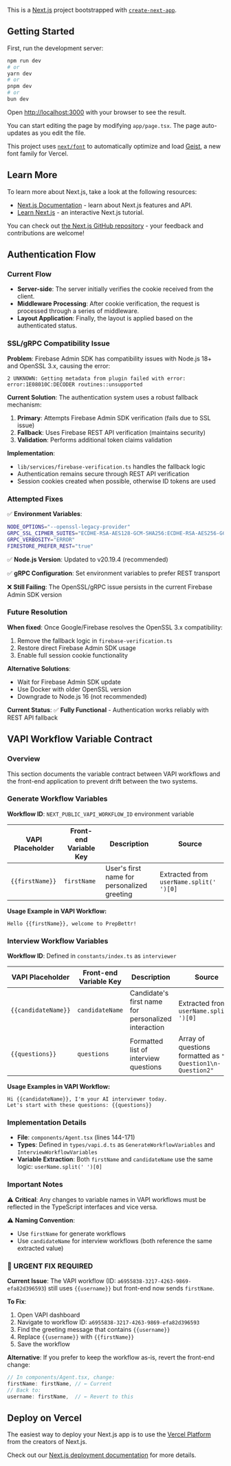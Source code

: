 This is a [Next.js](https://nextjs.org) project bootstrapped with [`create-next-app`](https://nextjs.org/docs/app/api-reference/cli/create-next-app).

## Getting Started

First, run the development server:

```bash
npm run dev
# or
yarn dev
# or
pnpm dev
# or
bun dev
```

Open [http://localhost:3000](http://localhost:3000) with your browser to see the result.

You can start editing the page by modifying `app/page.tsx`. The page auto-updates as you edit the file.

This project uses [`next/font`](https://nextjs.org/docs/app/building-your-application/optimizing/fonts) to automatically optimize and load [Geist](https://vercel.com/font), a new font family for Vercel.

## Learn More

To learn more about Next.js, take a look at the following resources:

- [Next.js Documentation](https://nextjs.org/docs) - learn about Next.js features and API.
- [Learn Next.js](https://nextjs.org/learn) - an interactive Next.js tutorial.

You can check out [the Next.js GitHub repository](https://github.com/vercel/next.js) - your feedback and contributions are welcome!

## Authentication Flow

### Current Flow
- **Server-side**: The server initially verifies the cookie received from the client.
- **Middleware Processing**: After cookie verification, the request is processed through a series of middleware.
- **Layout Application**: Finally, the layout is applied based on the authenticated status.

### SSL/gRPC Compatibility Issue

**Problem**: Firebase Admin SDK has compatibility issues with Node.js 18+ and OpenSSL 3.x, causing the error:
```
2 UNKNOWN: Getting metadata from plugin failed with error: error:1E08010C:DECODER routines::unsupported
```

**Current Solution**: The authentication system uses a robust fallback mechanism:
1. **Primary**: Attempts Firebase Admin SDK verification (fails due to SSL issue)
2. **Fallback**: Uses Firebase REST API verification (maintains security)
3. **Validation**: Performs additional token claims validation

**Implementation**: 
- `lib/services/firebase-verification.ts` handles the fallback logic
- Authentication remains secure through REST API verification
- Session cookies created when possible, otherwise ID tokens are used

### Attempted Fixes

✅ **Environment Variables**:
```bash
NODE_OPTIONS="--openssl-legacy-provider"
GRPC_SSL_CIPHER_SUITES="ECDHE-RSA-AES128-GCM-SHA256:ECDHE-RSA-AES256-GCM-SHA384"
GRPC_VERBOSITY="ERROR"
FIRESTORE_PREFER_REST="true"
```

✅ **Node.js Version**: Updated to v20.19.4 (recommended)

✅ **gRPC Configuration**: Set environment variables to prefer REST transport

❌ **Still Failing**: The OpenSSL/gRPC issue persists in the current Firebase Admin SDK version

### Future Resolution

**When fixed**: Once Google/Firebase resolves the OpenSSL 3.x compatibility:
1. Remove the fallback logic in `firebase-verification.ts`
2. Restore direct Firebase Admin SDK usage
3. Enable full session cookie functionality

**Alternative Solutions**:
- Wait for Firebase Admin SDK update
- Use Docker with older OpenSSL version
- Downgrade to Node.js 16 (not recommended)

**Current Status**: ✅ **Fully Functional** - Authentication works reliably with REST API fallback

## VAPI Workflow Variable Contract

### Overview
This section documents the variable contract between VAPI workflows and the front-end application to prevent drift between the two systems.

### Generate Workflow Variables
**Workflow ID**: `NEXT_PUBLIC_VAPI_WORKFLOW_ID` environment variable

| VAPI Placeholder | Front-end Variable Key | Description | Source |
|------------------|------------------------|-------------|--------|
| `{{firstName}}`  | `firstName`            | User's first name for personalized greeting | Extracted from `userName.split(' ')[0]` |

**Usage Example in VAPI Workflow:**
```
Hello {{firstName}}, welcome to PrepBettr!
```

### Interview Workflow Variables
**Workflow ID**: Defined in `constants/index.ts` as `interviewer`

| VAPI Placeholder | Front-end Variable Key | Description | Source |
|------------------|------------------------|-------------|--------|
| `{{candidateName}}` | `candidateName` | Candidate's first name for personalized interaction | Extracted from `userName.split(' ')[0]` |
| `{{questions}}` | `questions` | Formatted list of interview questions | Array of questions formatted as `"- Question1\n- Question2"` |

**Usage Examples in VAPI Workflow:**
```
Hi {{candidateName}}, I'm your AI interviewer today.
Let's start with these questions: {{questions}}
```

### Implementation Details
- **File**: `components/Agent.tsx` (lines 144-171)
- **Types**: Defined in `types/vapi.d.ts` as `GenerateWorkflowVariables` and `InterviewWorkflowVariables`
- **Variable Extraction**: Both `firstName` and `candidateName` use the same logic: `userName.split(' ')[0]`

### Important Notes
⚠️ **Critical**: Any changes to variable names in VAPI workflows must be reflected in the TypeScript interfaces and vice versa.

⚠️ **Naming Convention**: 
- Use `firstName` for generate workflows
- Use `candidateName` for interview workflows (both reference the same extracted value)

### 🚨 URGENT FIX REQUIRED
**Current Issue**: The VAPI workflow (ID: `a6955838-3217-4263-9869-efa82d396593`) still uses `{{username}}` but front-end now sends `firstName`.

**To Fix**:
1. Open VAPI dashboard
2. Navigate to workflow ID: `a6955838-3217-4263-9869-efa82d396593`
3. Find the greeting message that contains `{{username}}`
4. Replace `{{username}}` with `{{firstName}}`
5. Save the workflow

**Alternative**: If you prefer to keep the workflow as-is, revert the front-end change:
```typescript
// In components/Agent.tsx, change:
firstName: firstName, // ← Current
// Back to:
username: firstName,  // ← Revert to this
```

## Deploy on Vercel

The easiest way to deploy your Next.js app is to use the [Vercel Platform](https://vercel.com/new?utm_medium=default-template&filter=next.js&utm_source=create-next-app&utm_campaign=create-next-app-readme) from the creators of Next.js.

Check out our [Next.js deployment documentation](https://nextjs.org/docs/app/building-your-application/deploying) for more details.
